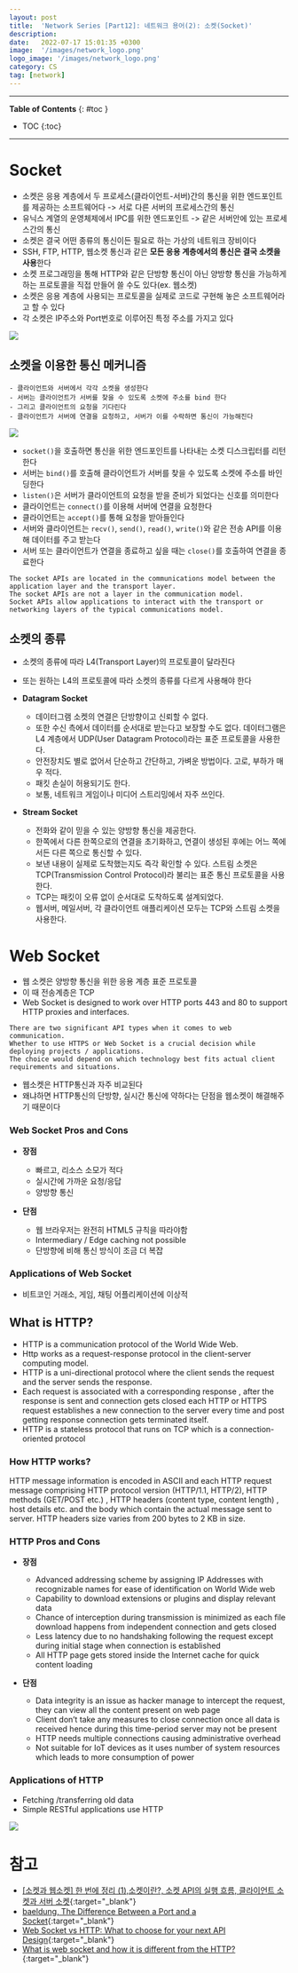 ```yaml
---
layout: post
title:  'Network Series [Part12]: 네트워크 용어(2): 소켓(Socket)'
description: 
date:   2022-07-17 15:01:35 +0300
image:  '/images/network_logo.png'
logo_image: '/images/network_logo.png'
category: CS
tag: [network]
---
```


---
**Table of Contents**
{: #toc }
*  TOC
{:toc}
---

# Socket

- 소켓은 응용 계층에서 두 프로세스(클라이언트-서버)간의 통신을 위한 엔드포인트를 제공하는 소프트웨어다 -> 서로 다른 서버의 프로세스간의 통신
- 유닉스 계열의 운영체제에서 IPC를 위한 엔드포인트 -> 같은 서버안에 있는 프로세스간의 통신
- 소켓은 결국 어떤 종류의 통신이든 필요로 하는 가상의 네트워크 장비이다
- SSH, FTP, HTTP, 웹소켓 통신과 같은 **모든 응용 계층에서의 통신은 결국 소켓을 사용**한다
- 소켓 프로그래밍을 통해 HTTP와 같은 단방향 통신이 아닌 양방향 통신을 가능하게 하는 프로토콜을 직접 만들어 쓸 수도 있다(ex. 웹소켓)
- 소켓은 응용 계층에 사용되는 프로토콜을 실제로 코드로 구현해 놓은 소프트웨어라고 할 수 있다
- 각 소켓은 IP주소와 Port번호로 이루어진 특정 주소를 가지고 있다

![](/images/socket_2.png)  


## 소켓을 이용한 통신 메커니즘

```
- 클라이언트와 서버에서 각각 소켓을 생성한다
- 서버는 클라이언트가 서버를 찾을 수 있도록 소켓에 주소를 bind 한다
- 그리고 클라이언트의 요청을 기다린다
- 클라이언트가 서버에 연결을 요청하고, 서버가 이를 수락하면 통신이 가능해진다
```

![](/images/socket_4.png)  


- `socket()`을 호출하면 통신을 위한 엔드포인트를 나타내는 소켓 디스크립터를 리턴한다
- 서버는 `bind()`를 호출해 클라이언트가 서버를 찾을 수 있도록 소켓에 주소를 바인딩한다
- `listen()`은 서버가 클라이언트의 요청을 받을 준비가 되었다는 신호를 의미한다
- 클라이언트는 `connect()`를 이용해 서버에 연결을 요청한다
- 클라이언트는 `accept()`를 통해 요청을 받아들인다
- 서버와 클라이언트는 `recv()`, `send()`, `read()`, `write()`와 같은 전송 API를 이용해 데이터를 주고 받는다
- 서버 또는 클라이언트가 연결을 종료하고 싶을 때는 `close()`를 호출하여 연결을 종료한다

```
The socket APIs are located in the communications model between the application layer and the transport layer. 
The socket APIs are not a layer in the communication model. 
Socket APIs allow applications to interact with the transport or networking layers of the typical communications model.
```

## 소켓의 종류

- 소켓의 종류에 따라 L4(Transport Layer)의 프로토콜이 달라진다
- 또는 원하는 L4의 프로토콜에 따라 소켓의 종류를 다르게 사용해야 한다

- **Datagram Socket**
  - 데이터그램 소켓의 연결은 단방향이고 신뢰할 수 없다. 
  - 또한 수신 측에서 데이터를 순서대로 받는다고 보장할 수도 없다. 데이터그램은 L4 계층에서 UDP(User Datagram Protocol)라는 표준 프로토콜을 사용한다. 
  - 안전장치도 별로 없어서 단순하고 간단하고, 가벼운 방법이다. 고로, 부하가 매우 적다. 
  - 패킷 손실이 허용되기도 한다. 
  - 보통, 네트워크 게임이나 미디어 스트리밍에서 자주 쓰인다.
- **Stream Socket**
  - 전화와 같이 믿을 수 있는 양방향 통신을 제공한다. 
  - 한쪽에서 다른 한쪽으로의 연결을 초기화하고, 연결이 생성된 후에는 어느 쪽에서든 다른 쪽으로 통신할 수 있다. 
  - 보낸 내용이 실제로 도착했는지도 즉각 확인할 수 있다. 스트림 소켓은 TCP(Transmission Control Protocol)라 불리는 표준 통신 프로토콜을 사용한다.
  - TCP는 패킷이 오류 없이 순서대로 도착하도록 설계되었다. 
  - 웹서버, 메일서버, 각 클라이언트 애플리케이션 모두는 TCP와 스트림 소켓을 사용한다.

# Web Socket

- 웹 소켓은 양방향 통신을 위한 응용 계층 표준 프로토콜
- 이 때 전송계층은 TCP
- Web Socket is designed to work over HTTP ports 443 and 80 to support HTTP proxies and interfaces.

```
There are two significant API types when it comes to web communication. 
Whether to use HTTPS or Web Socket is a crucial decision while deploying projects / applications. 
The choice would depend on which technology best fits actual client requirements and situations.
```

- 웹소켓은 HTTP통신과 자주 비교된다
- 왜냐하면 HTTP통신의 단방향, 실시간 통신에 약하다는 단점을 웹소켓이 해결해주기 때문이다

### Web Socket Pros and Cons

- **장점**
  - 빠르고, 리소스 소모가 적다
  - 실시간에 가까운 요청/응답
  - 양방향 통신

- **단점**
  - 웹 브라우저는 완전히 HTML5 규칙을 따라야함
  - Intermediary / Edge caching not possible
  - 단방향에 비해 통신 방식이 조금 더 복잡
 

### Applications of Web Socket

- 비트코인 거래소, 게임, 채팅 어플리케이션에 이상적


## What is HTTP?
- HTTP is a communication protocol of the World Wide Web. 
- Http works as a request-response protocol in the client-server computing model.  
- HTTP is a uni-directional protocol where the client sends the request and the server sends the response. 
- Each request is associated with a corresponding response , after the response is sent and connection gets closed each HTTP or HTTPS request establishes a new connection to the server every time and post getting response connection gets terminated itself.  
- HTTP is a stateless protocol that runs on TCP which is a connection-oriented protocol 

### How HTTP works?

HTTP message information is encoded in ASCII and each HTTP request message comprising HTTP protocol version (HTTP/1.1, HTTP/2), HTTP methods (GET/POST etc.) , HTTP headers (content type, content length) , host details etc. and the body which contain the actual message sent to server. HTTP headers size varies from 200 bytes to 2 KB in size.

### HTTP Pros and Cons
- **장점**
  - Advanced addressing scheme by assigning IP Addresses with recognizable names for ease of identification on World Wide web
  - Capability to download extensions or plugins and display relevant data
  - Chance of interception during transmission is minimized as each file download happens from independent connection and gets closed
  - Less latency due to no handshaking following the request except during initial stage when connection is established
  - All HTTP page gets stored inside the Internet cache for quick content loading

- **단점**
  - Data integrity is an issue as hacker manage to intercept the request, they can view all the content present on web page
  - Client don’t take any measures to close connection once all data is received hence during this time-period server may not be present
  - HTTP needs multiple connections causing administrative overhead
  - Not suitable for IoT devices as it uses number of system resources which leads to more consumption of power
 

### Applications of HTTP
- Fetching /transferring old data
- Simple RESTful applications use HTTP

![](/images/socket_5.png)


# 참고

- [[소켓과 웹소켓] 한 번에 정리 (1),소켓이란?, 소켓 API의 실행 흐름, 클라이언트 소켓과 서버 소켓](https://velog.io/@rhdmstj17/%EC%86%8C%EC%BC%93%EA%B3%BC-%EC%9B%B9%EC%86%8C%EC%BC%93-%ED%95%9C-%EB%B2%88%EC%97%90-%EC%A0%95%EB%A6%AC-1){:target="_blank"}
- [baeldung, The Difference Between a Port and a Socket](https://www.baeldung.com/cs/port-vs-socket){:target="_blank"}
- [Web Socket vs HTTP: What to choose for your next API Design](https://ipwithease.com/web-socket-vs-http/){:target="_blank"}
- [What is web socket and how it is different from the HTTP?](https://www.geeksforgeeks.org/what-is-web-socket-and-how-it-is-different-from-the-http/){:target="_blank"}
